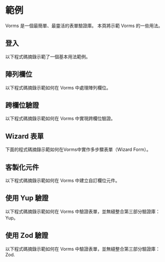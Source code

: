 # 範例

Vorms 是一個最簡單、最靈活的表單驗證庫。 本頁將示範 Vorms 的一些用法。

## 登入

以下程式碼摘錄示範了一個基本用法範例。

<StackblitzEmbed project-id="vorms-login" />

## 陣列欄位

以下程式碼摘錄示範如何在 Vorms 中處理陣列欄位。

<StackblitzEmbed project-id="vorms-field-array" />

## 跨欄位驗證

以下程式碼摘錄示範如何在 Vorms 中實現跨欄位驗證。

<StackblitzEmbed project-id="vorms-corss-field-validate" />

## Wizard 表單

下面的程式碼摘錄示範如何在Vorms中實作多步驟表單（Wizard Form）。

<StackblitzEmbed project-id="vorms-wizard-form" />

## 客製化元件

以下程式碼摘錄示範如何在 Vorms 中建立自訂欄位元件。

<StackblitzEmbed project-id="vorms-custom-components" />

## 使用 Yup 驗證

以下程式碼摘錄示範如何在 Vorms 中驗證表單，並無縫整合第三部分驗證庫：Yup。

<StackblitzEmbed project-id="vorms-validate-with-yup" />

## 使用 Zod 驗證

以下程式碼摘錄示範如何在 Vorms 中驗證表單，並無縫整合第三部分驗證庫：Zod.

<StackblitzEmbed project-id="vorms-validate-with-zod" />
